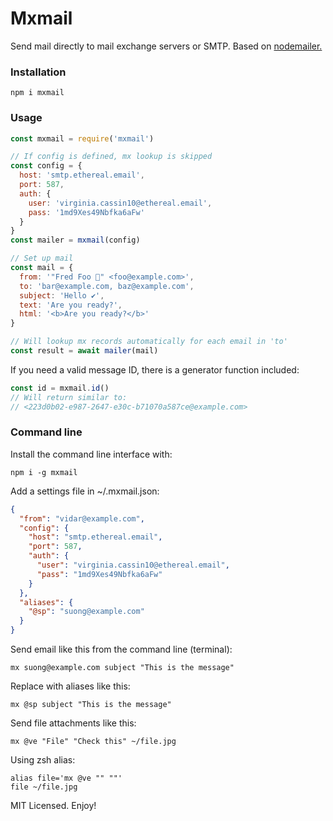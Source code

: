 # Mxmail

Send mail directly to mail exchange servers or SMTP. Based on [nodemailer.](https://github.com/nodemailer/nodemailer)

### Installation

```
npm i mxmail
```

### Usage

```js
const mxmail = require('mxmail')

// If config is defined, mx lookup is skipped
const config = {
  host: 'smtp.ethereal.email',
  port: 587,
  auth: {
    user: 'virginia.cassin10@ethereal.email',
    pass: '1md9Xes49Nbfka6aFw'
  }
}
const mailer = mxmail(config)

// Set up mail
const mail = {
  from: '"Fred Foo 👻" <foo@example.com>',
  to: 'bar@example.com, baz@example.com',
  subject: 'Hello ✔',
  text: 'Are you ready?',
  html: '<b>Are you ready?</b>'
}

// Will lookup mx records automatically for each email in 'to'
const result = await mailer(mail)
```

If you need a valid message ID, there is a generator function included:
```js
const id = mxmail.id()
// Will return similar to:
// <223d0b02-e987-2647-e30c-b71070a587ce@example.com>
```

### Command line

Install the command line interface with:
```
npm i -g mxmail
```

Add a settings file in ~/.mxmail.json:
```json
{
  "from": "vidar@example.com",
  "config": {
    "host": "smtp.ethereal.email",
    "port": 587,
    "auth": {
      "user": "virginia.cassin10@ethereal.email",
      "pass": "1md9Xes49Nbfka6aFw"
    }
  },
  "aliases": {
    "@sp": "suong@example.com"
  }
}
```

Send email like this from the command line (terminal):
```
mx suong@example.com subject "This is the message"
```

Replace with aliases like this:
```
mx @sp subject "This is the message"
```

Send file attachments like this:
```
mx @ve "File" "Check this" ~/file.jpg
```

Using zsh alias:
```
alias file='mx @ve "" ""'
file ~/file.jpg
```

MIT Licensed. Enjoy!
